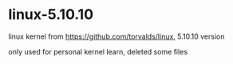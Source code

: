 # linux-5.10.10

linux kernel from https://github.com/torvalds/linux, 5.10.10 version

only used for personal kernel learn, deleted some files

